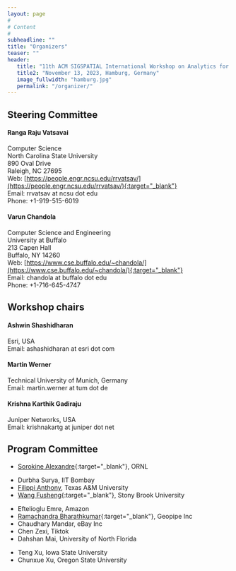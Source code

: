 ```yaml
---
layout: page
#
# Content
#
subheadline: ""
title: "Organizers"
teaser: ""
header:
   title: "11th ACM SIGSPATIAL International Workshop on Analytics for Big Geospatial Data (BigSpatial 2023)"
   title2: "November 13, 2023, Hamburg, Germany"
   image_fullwidth: "hamburg.jpg"
   permalink: "/organizer/"
---
```

## Steering Committee

#### Ranga Raju Vatsavai

Computer Science   
North Carolina State University  
890 Oval Drive  
Raleigh, NC 27695  
Web: [https://people.engr.ncsu.edu/rrvatsav/](https://people.engr.ncsu.edu/rrvatsav/){:target="_blank"}  
Email: rrvatsav at ncsu dot edu  
Phone: +1-919-515-6019  

#### Varun Chandola

Computer Science and Engineering  
University at Buffalo  
213 Capen Hall  
Buffalo, NY 14260  
Web: [https://www.cse.buffalo.edu/~chandola/](https://www.cse.buffalo.edu/~chandola/){:target="_blank"}  
Email: chandola at buffalo dot edu  
Phone: +1-716-645-4747  

## Workshop chairs

#### Ashwin Shashidharan

Esri, USA  
Email: ashashidharan at esri dot com

#### Martin Werner

Technical University of Munich, Germany <br>
Email: martin.werner at tum dot de

#### Krishna Karthik Gadiraju

Juniper Networks, USA <br>
Email: krishnakartg at juniper dot net

<!-- ## Student Coordinator -->


## Program Committee
 * [Sorokine Alexandre](https://web.ornl.gov/sci/gist/staff_bios/detailed_sorokine.shtml){:target="_blank"}, ORNL
 <!--* [Meger Nicolas](https://www.listic.univ-smb.fr/en/presentation-en/members/lecturers/nicolas-meger-en/){:target="_blank"}, Université de Savoie - LISTIC laboratory -->
 * Durbha Surya, IIT Bombay
 * [Filippi Anthony](https://geography.tamu.edu/people/profiles/faculty/filippianthony.html), Texas A&M University
 * [Wang Fusheng](https://www.cs.stonybrook.edu/people/faculty/FushengWang){:target="_blank"}, Stony Brook University
 <!--* [Kurte Kuldeep](https://www.ornl.gov/staff-profile/kuldeep-r-kurte){:target="_blank"}, ORNL -->
 <!--* [Croitoru Arie](https://cos.gmu.edu/ggs/people/faculty-staff/arie-croitoru/){:target="_blank"}, George Mason University -->
 * Eftelioglu Emre, Amazon 
 * [Ramachandra Bharathkumar](https://tnybny.github.io/){:target="_blank"}, Geopipe Inc
 * Chaudhary Mandar, eBay Inc
 * Chen Zexi, Tiktok
 * Dahshan Mai, University of North Florida
 <!--* Singla Samriddhi, University of California, Riverside-->
 * Teng Xu, Iowa State University
 * Chunxue Xu, Oregon State University
 <!--* Seokyong Hong, CJ Logistics-->
